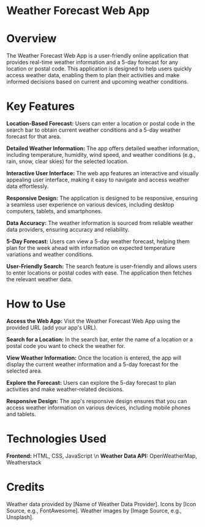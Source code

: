 # Weather Forecast Web App
# Overview
The Weather Forecast Web App is a user-friendly online application that provides real-time weather information and a 5-day forecast for any location or postal code. This application is designed to help users quickly access weather data, enabling them to plan their activities and make informed decisions based on current and upcoming weather conditions.

# Key Features
**Location-Based Forecast:** Users can enter a location or postal code in the search bar to obtain current weather conditions and a 5-day weather forecast for that area.

**Detailed Weather Information:** The app offers detailed weather information, including temperature, humidity, wind speed, and weather conditions (e.g., rain, snow, clear skies) for the selected location.

**Interactive User Interface:** The web app features an interactive and visually appealing user interface, making it easy to navigate and access weather data effortlessly.

**Responsive Design:** The application is designed to be responsive, ensuring a seamless user experience on various devices, including desktop computers, tablets, and smartphones.

**Data Accuracy:** The weather information is sourced from reliable weather data providers, ensuring accuracy and reliability.

**5-Day Forecast:** Users can view a 5-day weather forecast, helping them plan for the week ahead with information on expected temperature variations and weather conditions.

**User-Friendly Search:** The search feature is user-friendly and allows users to enter locations or postal codes with ease. The application then fetches the relevant weather data.

# How to Use
**Access the Web App:** Visit the Weather Forecast Web App using the provided URL (add your app's URL).

**Search for a Location:** In the search bar, enter the name of a location or a postal code you want to check the weather for.

**View Weather Information:** Once the location is entered, the app will display the current weather information and a 5-day forecast for the selected area.

**Explore the Forecast:** Users can explore the 5-day forecast to plan activities and make weather-related decisions.

**Responsive Design:** The app's responsive design ensures that you can access weather information on various devices, including mobile phones and tablets.

# Technologies Used
**Frontend:** HTML, CSS, JavaScript \n
**Weather Data API:** OpenWeatherMap, Weatherstack

# Credits
Weather data provided by [Name of Weather Data Provider].
Icons by [Icon Source, e.g., FontAwesome].
Weather images by [Image Source, e.g., Unsplash].

